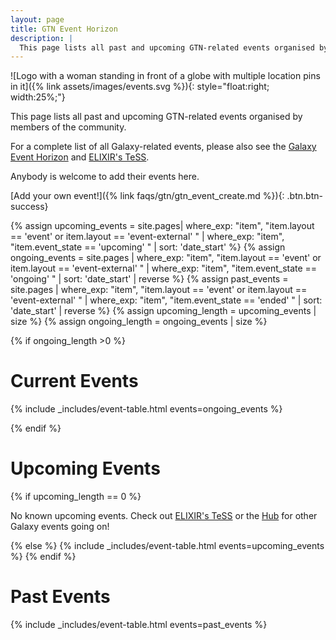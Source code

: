 ```yaml
---
layout: page
title: GTN Event Horizon
description: |
  This page lists all past and upcoming GTN-related events organised by members of the community.
---
```


![Logo with a woman standing in front of a globe with multiple location pins in it]({% link assets/images/events.svg %}){: style="float:right; width:25%;"}

This page lists all past and upcoming GTN-related events organised by members of the community.

For a complete list of all Galaxy-related events, please also see the [Galaxy Event Horizon](https://galaxyproject.org/events/) and [ELIXIR's TeSS](https://tess.elixir-europe.org/events?q=galaxy).

Anybody is welcome to add their events here.

[Add your own event!]({% link faqs/gtn/gtn_event_create.md %}){: .btn.btn-success}

{% assign upcoming_events = site.pages| where_exp: "item", "item.layout == 'event' or item.layout == 'event-external' " | where_exp: "item", "item.event_state == 'upcoming' " | sort: 'date_start'  %}
{% assign ongoing_events = site.pages | where_exp: "item", "item.layout == 'event' or item.layout == 'event-external' " | where_exp: "item", "item.event_state == 'ongoing'  " | sort: 'date_start' | reverse %}
{% assign past_events = site.pages    | where_exp: "item", "item.layout == 'event' or item.layout == 'event-external' " | where_exp: "item", "item.event_state == 'ended'    " | sort: 'date_start' | reverse %}
{% assign upcoming_length = upcoming_events | size %}
{% assign ongoing_length = ongoing_events | size %}

{% if ongoing_length >0 %}

# Current Events

{% include _includes/event-table.html events=ongoing_events %}

{% endif %}

# Upcoming Events

{% if upcoming_length == 0 %}
  <p>No known upcoming events. Check out <a href="https://tess.elixir-europe.org/events?q=galaxy">ELIXIR's TeSS</a> or the <a href="https://galaxyproject.org/events/">Hub</a> for other Galaxy events going on!</p>
{% else %}
  {% include _includes/event-table.html events=upcoming_events %}
{% endif %}

# Past Events

{% include _includes/event-table.html events=past_events %}
